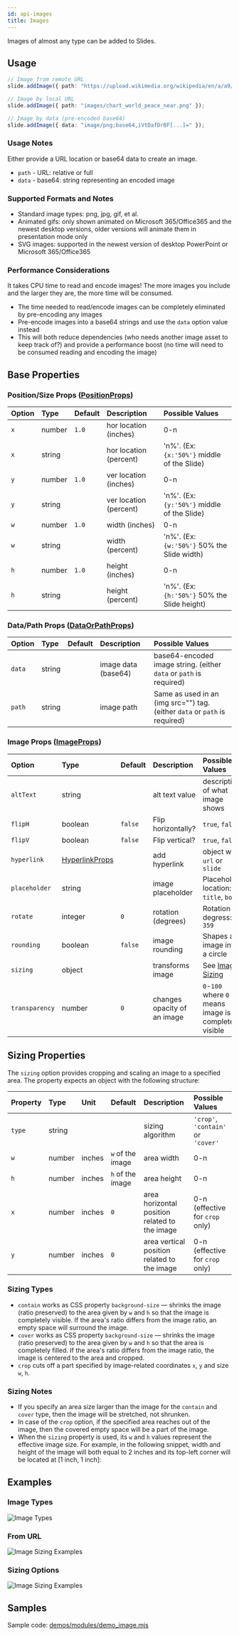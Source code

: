 ```yaml
---
id: api-images
title: Images
---
```


Images of almost any type can be added to Slides.

## Usage

```typescript
// Image from remote URL
slide.addImage({ path: "https://upload.wikimedia.org/wikipedia/en/a/a9/Example.jpg" });

// Image by local URL
slide.addImage({ path: "images/chart_world_peace_near.png" });

// Image by data (pre-encoded base64)
slide.addImage({ data: "image/png;base64,iVtDafDrBF[...]=" });
```

### Usage Notes

Either provide a URL location or base64 data to create an image.

- `path` - URL: relative or full
- `data` - base64: string representing an encoded image

### Supported Formats and Notes

- Standard image types: png, jpg, gif, et al.
- Animated gifs: only shown animated on Microsoft 365/Office365 and the newest desktop versions, older versions will animate them in presentation mode only
- SVG images: supported in the newest version of desktop PowerPoint or Microsoft 365/Office365

### Performance Considerations

It takes CPU time to read and encode images! The more images you include and the larger they are, the more time will be consumed.

- The time needed to read/encode images can be completely eliminated by pre-encoding any images
- Pre-encode images into a base64 strings and use the `data` option value instead
- This will both reduce dependencies (who needs another image asset to keep track of?) and provide a performance
    boost (no time will need to be consumed reading and encoding the image)

## Base Properties

### Position/Size Props ([PositionProps](/PptxGenJS/docs/types#position-props))

| Option | Type   | Default | Description            | Possible Values                              |
| :----- | :----- | :------ | :--------------------- | :------------------------------------------- |
| `x`    | number | `1.0`   | hor location (inches)  | 0-n                                          |
| `x`    | string |         | hor location (percent) | 'n%'. (Ex: `{x:'50%'}` middle of the Slide)  |
| `y`    | number | `1.0`   | ver location (inches)  | 0-n                                          |
| `y`    | string |         | ver location (percent) | 'n%'. (Ex: `{y:'50%'}` middle of the Slide)  |
| `w`    | number | `1.0`   | width (inches)         | 0-n                                          |
| `w`    | string |         | width (percent)        | 'n%'. (Ex: `{w:'50%'}` 50% the Slide width)  |
| `h`    | number | `1.0`   | height (inches)        | 0-n                                          |
| `h`    | string |         | height (percent)       | 'n%'. (Ex: `{h:'50%'}` 50% the Slide height) |

### Data/Path Props ([DataOrPathProps](/PptxGenJS/docs/types#datapath-props-dataorpathprops))

| Option | Type   | Default | Description         | Possible Values                                                            |
| :----- | :----- | :------ | :------------------ | :------------------------------------------------------------------------- |
| `data` | string |         | image data (base64) | base64-encoded image string. (either `data` or `path` is required)         |
| `path` | string |         | image path          | Same as used in an (img src="") tag. (either `data` or `path` is required) |

### Image Props ([ImageProps](/PptxGenJS/docs/types#image-props-imageprops))

| Option        | Type                                                                   | Default | Description        | Possible Values                        |
| :------------ | :--------------------------------------------------------------------- | :------ | :----------------- | :------------------------------------- |
| `altText`     | string                                                                 |         | alt text value     | description of what image shows        |
| `flipH`       | boolean                                                                | `false` | Flip horizontally? | `true`, `false`                        |
| `flipV`       | boolean                                                                | `false` | Flip vertical?     | `true`, `false`                        |
| `hyperlink`   | [HyperlinkProps](/PptxGenJS/docs/types#hyperlink-props-hyperlinkprops) |         | add hyperlink      | object with `url` or `slide`           |
| `placeholder` | string                                                                 |         | image placeholder  | Placeholder location: `title`, `body`  |
| `rotate`      | integer                                                                | `0`     | rotation (degrees) | Rotation degress: `0`-`359`            |
| `rounding`    | boolean                                                                | `false` | image rounding     | Shapes an image into a circle          |
| `sizing`      | object                                                                 |         | transforms image   | See [Image Sizing](#sizing-properties) |
| `transparency` | number | `0` | changes opacity of an image | `0`-`100` where `0` means image is completely visible |

## Sizing Properties

The `sizing` option provides cropping and scaling an image to a specified area. The property expects an object with the following structure:

| Property | Type   | Unit   | Default          | Description                                   | Possible Values                    |
| :------- | :----- | :----- | :--------------- | :-------------------------------------------- | :--------------------------------- |
| `type`   | string |        |                  | sizing algorithm                              | `'crop'`, `'contain'` or `'cover'` |
| `w`      | number | inches | `w` of the image | area width                                    | 0-n                                |
| `h`      | number | inches | `h` of the image | area height                                   | 0-n                                |
| `x`      | number | inches | `0`              | area horizontal position related to the image | 0-n (effective for `crop` only)    |
| `y`      | number | inches | `0`              | area vertical position related to the image   | 0-n (effective for `crop` only)    |

### Sizing Types

- `contain` works as CSS property `background-size` — shrinks the image (ratio preserved) to the area given by `w` and `h` so that the image is completely visible. If the area's ratio differs from the image ratio, an empty space will surround the image.
- `cover` works as CSS property `background-size` — shrinks the image (ratio preserved) to the area given by `w` and `h` so that the area is completely filled. If the area's ratio differs from the image ratio, the image is centered to the area and cropped.
- `crop` cuts off a part specified by image-related coordinates `x`, `y` and size `w`, `h`.

### Sizing Notes

- If you specify an area size larger than the image for the `contain` and `cover` type, then the image will be stretched, not shrunken.
- In case of the `crop` option, if the specified area reaches out of the image, then the covered empty space will be a part of the image.
- When the `sizing` property is used, its `w` and `h` values represent the effective image size. For example, in the following snippet, width and height of the image will both equal to 2 inches and its top-left corner will be located at [1 inch, 1 inch]:

## Examples

### Image Types

![Image Types](./assets/ex-image-types.gif)

### From URL

![Image Sizing Examples](./assets/ex-image-paths.png)

### Sizing Options

![Image Sizing Examples](./assets/ex-image-sizing.png)

## Samples

Sample code: [demos/modules/demo_image.mjs](https://github.com/gitbrent/PptxGenJS/blob/master/demos/modules/demo_image.mjs)
